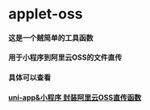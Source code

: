 # applet-oss

#### 这是一个贼简单的工具函数

#### 用于小程序到阿里云OSS的文件直传

#### 具体可以查看

#### [**uni-app&小程序 封装阿里云OSS直传函数**](https://www.yuque.com/gongyuqi-v6tti/ak60ik/gf57dl)
